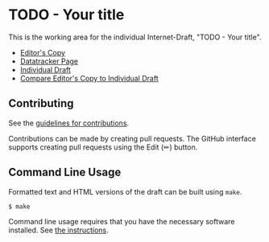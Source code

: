 # TODO - Your title

This is the working area for the individual Internet-Draft, "TODO - Your title".

* [Editor's Copy](https://rifaat-shekh-yusef.github.io/ietf-draft-template/#go.draft-yusef-oauth-nested-jwt.html)
* [Datatracker Page](https://datatracker.ietf.org/doc/draft-yusef-oauth-nested-jwt)
* [Individual Draft](https://datatracker.ietf.org/doc/html/draft-yusef-oauth-nested-jwt)
* [Compare Editor's Copy to Individual Draft](https://rifaat-shekh-yusef.github.io/ietf-draft-template/#go.draft-yusef-oauth-nested-jwt.diff)


## Contributing

See the
[guidelines for contributions](https://github.com/rifaat-shekh-yusef/ietf-draft-template/blob//CONTRIBUTING.md).

Contributions can be made by creating pull requests.
The GitHub interface supports creating pull requests using the Edit (✏) button.


## Command Line Usage

Formatted text and HTML versions of the draft can be built using `make`.

```sh
$ make
```

Command line usage requires that you have the necessary software installed.  See
[the instructions](https://github.com/martinthomson/i-d-template/blob/main/doc/SETUP.md).


